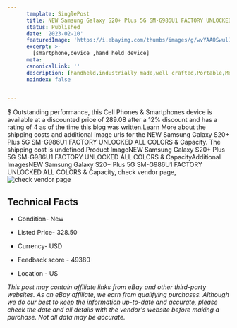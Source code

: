 ```yaml
---
      template: SinglePost
      title: NEW Samsung Galaxy S20+ Plus 5G SM-G986U1 FACTORY UNLOCKED ALL COLORS & Capacity
      status: Published
      date: '2023-02-10'
      featuredImage: 'https://i.ebayimg.com/thumbs/images/g/wvYAAOSwulJjjjzd/s-l225.jpg'
      excerpt: >-
        [smartphone,device ,hand held device]
      meta:
      canonicalLink: ''
      description: [handheld,industrially made,well crafted,Portable,Mobile,Compact,Convenient,Lightweight,Maneuverable,Man-portable,Miniature,Carriable,Hand-held,Light,Holdable,Transportable,Mobile device,Pocket-sized,On-the-go,Wireless,Cordless,Compact size,Convenient size, smartphone,device ,hand held device]
      noindex: false

        
---
```

$
    Outstanding performance, this Cell Phones & Smartphones device is available at a discounted price of 289.08 after a 12% discount and has a rating of 4 as of the time this blog was written.Learn More about the shipping costs and additional image urls for the NEW Samsung Galaxy S20+ Plus 5G SM-G986U1 FACTORY UNLOCKED ALL COLORS & Capacity. The shipping cost is undefined.Product ImageNEW Samsung Galaxy S20+ Plus 5G SM-G986U1 FACTORY UNLOCKED ALL COLORS & CapacityAdditional ImagesNEW Samsung Galaxy S20+ Plus 5G SM-G986U1 FACTORY UNLOCKED ALL COLORS & Capacity, check vendor page, ![check vendor page](https://origin-galleryplus.ebayimg.com/ws/web/185700155121_2_0_1/225x225.jpg,https://origin-galleryplus.ebayimg.com/ws/web/185700155121_3_0_1/225x225.jpg,https://origin-galleryplus.ebayimg.com/ws/web/185700155121_4_0_1/225x225.jpg,https://origin-galleryplus.ebayimg.com/ws/web/185700155121_5_0_1/225x225.jpg)
    
    

 ## Technical Facts 



     
      

 - Condition- New 


      

 - Listed Price- 328.50 


      

 - Currency- USD 


      

 - Feedback score - 49380 


      

 - Location - US 


      
      

 *_This post may contain affiliate links from eBay and other third-party websites. As an eBay affiliate, we earn from qualifying purchases. Although we do our best to keep the information up-to-date and accurate, please check the date and all details with the vendor's website before making a purchase. Not all data may be accurate._*



    
    
    
    
    
